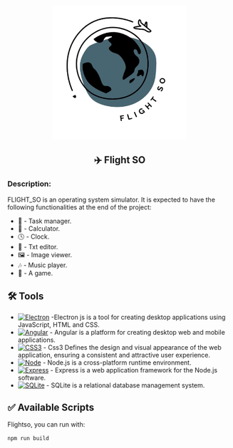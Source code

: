 <a name="readme-top"></a>

<div align="center">
<p>
  <img width="300px" src="./src/assets/images/Logo_flightSO.png" alt="Logo" />
</p>

## ✈️ Flight SO

</div>

### Description:

FLIGHT_SO is an operating system simulator.
It is expected to have the following functionalities at the end of the project:

- 📝 - Task manager.
- 🧮 - Calculator.
- 🕓 - Clock.
- 📓 - Txt editor.
- 🖼️ - Image viewer.
- 🎶 - Music player.
- 🤖 - A game.

## 🛠️ Tools

- [![Electron][Electron-logo]][Electron-url] -Electron js is a tool for creating desktop applications using JavaScript, HTML and CSS.
- [![Angular][Angular-logo]][Angular-url] - Angular is a platform for creating desktop web and mobile applications.
- [![CSS3][CSS3-logo]][CSS3-url] - Css3 Defines the design and visual appearance of the web application, ensuring a consistent and attractive user experience.
- [![Node][Node-logo]][Node-url] - Node.js is a cross-platform runtime environment.
- [![Express][Express-logo]][Express-url] - Express is a web application framework for the Node.js software.
- [![SQLite][SQLite-logo]][SQLite-url] - SQLite is a relational database management system.

[Angular-logo]: https://img.shields.io/badge/-Angular-DD0031?style=flat-square&logo=angular&logoColor=white
[Angular-url]: https://angular.dev/
[CSS3-logo]: https://img.shields.io/badge/CSS3-1572B6?style=for-the-badge&logo=css3&logoColor=white
[CSS3-url]: https://developer.mozilla.org/en-US/docs/Web/CSS
[Node-logo]: https://img.shields.io/badge/node.js-339933?style=for-the-badge&logo=Node.js&logoColor=white
[Node-url]: https://nodejs.org/en
[Express-logo]: https://img.shields.io/badge/Express%20js-000000?style=for-the-badge&logo=express&logoColor=white
[Express-url]: https://expressjs.com/
[SQLite-logo]: https://img.shields.io/badge/SQLite-blue?logo=sqlite&logoColor=white
[SQLite-url]: https://www.sqlite.org/
[Electron-logo]: https://img.shields.io/badge/electron-47848F?style=for-the-badge&logo=electron&logoColor=white
[Electron-url]: https://www.electronjs.org/

## ✅ Available Scripts

Flightso, you can run with:

```sh
npm run build
```

</div>
